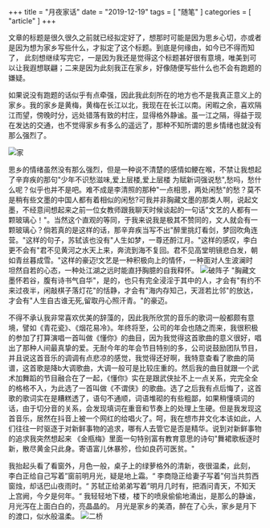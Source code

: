 +++
title = "月夜家话"
date = "2019-12-19"
tags = [ "随笔" ]
categories = [ "article" ]
+++


文章的标题是很久很久之前就已经拟定好了，想那时可能是因为思乡心切，亦或者是因为想为家乡写些什么，才拟定了这个标题。到底是何缘由，如今已不得而知了，
此刻想继续写完它，一是因为我还是觉得这个标题甚好很有意境，唯美到可以让我遐想联翩；二来是因为此刻我正在家乡，好像随便写些什么也不会有跑题的嫌疑。
<!--more-->
如果说没有跑题的话似乎有点牵强，因此我此刻所在的地方也不是我真正意义上的家乡。我的家乡是黄梅，黄梅在长江以北，我现在在长江以南。闲暇之余，喜欢隔江而望，傍晚时分，远处错落有致的村庄，显得格外静谧。虽一江之隔，得益于现在发达的交通，也不觉得家乡有多么的遥远了，那种不知所谓的思乡情绪也就没有那么强烈了。

![家](../../pictures/home.jpg '点我访问')

思乡的情绪虽然没有那么强烈，但是一种说不清楚的感情如鲠在喉，不禁让我想起了辛弃疾的那句"少年不识愁滋味,爱上层楼,爱上层楼
为赋新词强说愁",愁吗，愁什么呢？似乎也并不是吧。难不成是李清照的那种"一点相思，两处闲愁"的愁？莫不是稍有些文墨的中国人都有着相似的闲愁?可我并非胸藏文墨的那类人啊，说起文墨，不经意间想起来之前一位女教师跟我聊天时候谈起的一句话"文艺的人都有一颗玻璃心！"。当然这个直观的等同，于我来说我是极其不赞同的，文人就会有一颗玻璃心？倘若真的是这样的话，那辛弃疾当写不出"醉里挑灯看剑，梦回吹角连营。"这样的句子，苏轼该也没有"人生如梦，一尊还酹江月。"这样的感叹，李白更不会有"君不见黄河之水天上来，奔流到海不复回。君不见高堂明镜悲白发，朝如青丝暮成雪。"这样的豪迈!文艺是一种积极向上的情怀，一种面对人生波澜时
坦然自若的心态，一种处江湖之远时能直抒胸臆的自我释怀。
![破阵子](../../pictures/xinqiji.jpg '点我访问')
"胸藏文墨怀若谷，腹有诗书气自华"，是的，也只有完全浸淫于其中的人，才会有"有约不来过夜半，闲敲棋子落灯花"的恬静，才会有"海内存知己，天涯若比邻"的放达，才会有"人生自古谁无死,留取丹心照汗青。"的豪迈。

不得不承认我非常喜欢优美的辞藻的，因此我所欣赏的音乐的歌词一般都颇有意境，譬如《青花瓷》、《烟花易冷》。年终将至，公司的年会也随之而来，我很积极的参加了打算演唱一首叫做《懂你》的曲目，因为我觉得这首歌曲的意义很好，唱出了那种人间最真挚的爱。无耐今年的年会节目特别的多，公司说鼓励团队节目，并且说这首音乐的调调有点悲凉的感觉，我觉得还好啊，我特意查看了歌曲的简谱，这首歌是降b大调歌曲，大调一般可是比较庄重的。然后我的曲目就跟一个武术加舞蹈的节目融合在了一起，《懂你》实在是跟武侠扯不上一点关系，完完全全的格格不入，为此选了一首叫做《不谓侠》的歌曲。选了之后我有点后悔了，这首歌的歌词实在是糟糕透了，语句不通顺，词语堆砌的有些粗鄙，如果稍懂填词的话，由于切分音的关系，会发现填词在重音和节奏上的处理上生硬。但是我发现这首音乐，居然在抖音上被一个网红的给唱火了。呵，我在想市井文化本该如此，人们往往一时驱逐于对新鲜事物的追求，哪有人去管它是否是精华。说到对新鲜事物的追求我突然想起来
《金瓶梅》里面一句特别富有教育意思的诗句"舞裙歌板逐时新，散尽黄金只此身。寄语富儿休暴殄，俭如良药可医贫。"

我抬起头看了看窗外，月色一般，桌子上的绿萝格外的清新，夜很温柔，此刻，
李白正给自己写着”窗前明月光，疑是地上霜。“
李商隐正给妻子写着”何当共剪西窗烛，却话巴山夜雨时。“
苏轼正给弟弟写着”明月几时有，把酒问青天，不知天上宫阙，今夕是何年。“
我轻轻地下楼，楼下的喷泉偷偷地涌出，是那么的静谧，月光泻在上面白白的，亮晶晶的。
月光是家乡的美酒，醉在了心头，家乡是月下的渡口，似水般温柔。
![二桥](../../pictures/erqiao.jpg '点我访问')

